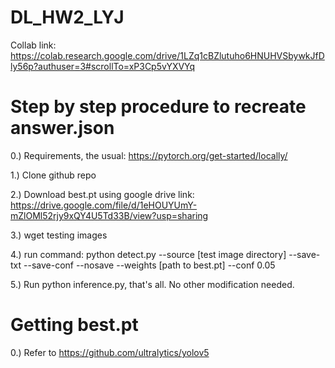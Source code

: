 # DL_HW2_LYJ

Collab link: https://colab.research.google.com/drive/1LZq1cBZlutuho6HNUHVSbywkJfDly56p?authuser=3#scrollTo=xP3Cp5vYXVYq


# Step by step procedure to recreate answer.json

0.) Requirements, the usual: https://pytorch.org/get-started/locally/

1.) Clone github repo

2.) Download best.pt using google drive link: https://drive.google.com/file/d/1eHOUYUmY-mZlOMl52rjy9xQY4U5Td33B/view?usp=sharing

3.) wget testing images

4.) run command:   python detect.py --source [test image directory] --save-txt  --save-conf --nosave --weights [path to best.pt] --conf 0.05

5.) Run python inference.py, that's all. No other modification needed. 


# Getting best.pt

0.) Refer to https://github.com/ultralytics/yolov5
